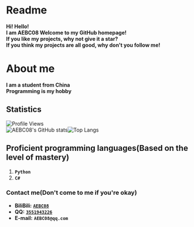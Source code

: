 # Readme
**Hi! Hello!**  
**I am AEBC08 Welcome to my GitHub homepage!**  
**If you like my projects, why not give it a star?**  
**If you think my projects are all good, why don't you follow me!**

# About me
**I am a student from China**  
**Programming is my hobby**

## Statistics
![Profile Views](https://komarev.com/ghpvc/?username=AEBC08)  
![AEBC08's GitHub stats](https://github-readme-stats.vercel.app/api?username=AEBC08&show_icons=true&theme=radical)![Top Langs](https://github-readme-stats.vercel.app/api/top-langs/?username=AEBC08&layout=compact&theme=radical)
## Proficient programming languages(Based on the level of mastery)
1. **`Python`**
2. **`C#`**

### Contact me(Don't come to me if you're okay)
* **BiliBili:** [**`AEBC08`**](https://space.bilibili.com/510197857)
* **QQ:** [**`3551943226`**](https://qm.qq.com/q/thCfA0ofVQ)
* **E-mail:** **`AEBC08@qq.com`**
